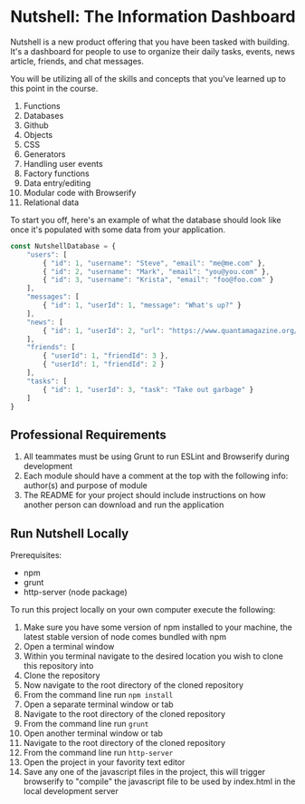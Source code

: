 # Nutshell: The Information Dashboard

Nutshell is a new product offering that you have been tasked with building. It's a dashboard for people to use to organize their daily tasks, events, news article, friends, and chat messages.

You will be utilizing all of the skills and concepts that you've learned up to this point in the course.

1. Functions
1. Databases
1. Github
1. Objects
1. CSS
1. Generators
1. Handling user events
1. Factory functions
1. Data entry/editing
1. Modular code with Browserify
1. Relational data

To start you off, here's an example of what the database should look like once it's populated with some data from your application.

```js
const NutshellDatabase = {
    "users": [
        { "id": 1, "username": "Steve", "email": "me@me.com" },
        { "id": 2, "username": "Mark", "email": "you@you.com" },
        { "id": 3, "username": "Krista", "email": "foo@foo.com" }
    ],
    "messages": [
        { "id": 1, "userId": 1, "message": "What's up?" }
    ],
    "news": [
        { "id": 1, "userId": 2, "url": "https://www.quantamagazine.org/newfound-wormhole-allows-information-to-escape-black-holes-20171023/", "note": "Check out this recent discovery about workholes" }
    ],
    "friends": [
        { "userId": 1, "friendId": 3 },
        { "userId": 1, "friendId": 2 }
    ],
    "tasks": [
        { "id": 1, "userId": 3, "task": "Take out garbage" }
    ]
}
```

## Professional Requirements

1. All teammates must be using Grunt to run ESLint and Browserify during development
1. Each module should have a comment at the top with the following info: author(s) and purpose of module
1. The README for your project should include instructions on how another person can download and run the application

## Run Nutshell Locally
Prerequisites:
 - npm
 - grunt
 - http-server (node package)

To run this project locally on your own computer execute the following:

 1. Make sure you have some version of npm installed to your machine, the latest stable version of node comes bundled with npm
 2. Open a terminal window 
 3. Within you terminal navigate to the desired location you wish to clone this repository into
 4. Clone the repository
 5. Now navigate to the root directory of the cloned repository
 6. From the command line run `npm install`
 7. Open a separate terminal window or tab
 8. Navigate to the root directory of the cloned repository
 9. From the command line run `grunt`
 10. Open another terminal window or tab
 11. Navigate to the root directory of the cloned repository
 12. From the command line run `http-server`
 13. Open the project in your favority text editor
 14. Save any one of the javascript files in the project, this will trigger browserify to "compile" the javascript file to be used by index.html in the local development server